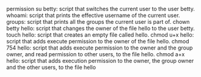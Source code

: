permission
su betty: script that switches the current user to the user betty.
whoami: script that prints the effective username of the current user.
groups: script that prints all the groups the current user is part of.
chown betty hello: script that changes the owner of the file hello to the user betty.
touch hello: script that creates an empty file called hello.
chmod u+x hello: script that adds execute permission to the owner of the file hello.
chmod 754 hello: script that adds execute permission to the owner and the group owner, and read permission to other users, to the file hello.
chmod a+x hello: script that adds execution permission to the owner, the group owner and the other users, to the file hello
